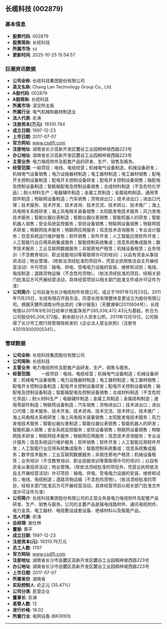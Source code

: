 ## 长缆科技 (002879)

### 基本信息

- **股票代码**: 002879
- **股票简称**: 长缆科技
- **所属市场**: sz
- **更新时间**: 2025-10-25 15:54:57

### 巨潮资讯数据

- **公司全称**: 长缆科技集团股份有限公司
- **英文名称**: Chang Lan Technology Group Co., Ltd.
- **A股代码**: 002879
- **A股简称**: 长缆科技
- **所属市场**: 深交所主板
- **所属行业**: 电气机械和器材制造业
- **法人代表**: 俞涛
- **注册资本(万元)**: 19310.764
- **成立日期**: 1997-12-23
- **上市日期**: 2017-07-07
- **官方网站**: www.csdlfj.com
- **注册地址**: 湖南省长沙高新开发区麓谷工业园桐梓坡西路223号
- **办公地址**: 湖南省长沙高新开发区麓谷工业园桐梓坡西路223号
- **主营业务**: 电力电缆附件及配套产品的研发、生产、销售及服务。
- **经营范围**: 一般项目：电线、电缆经营；机械电气设备制造，机械设备研发；机械电气设备销售；电力设施器材制造；电工器材制造；电工器材销售；配电开关控制设备制造；配电开关控制设备研发；配电开关控制设备销售；输配电及控制设备制造；智能输配电及控制设备销售；合成材料制造（不含危险化学品）；耐火材料生产；电器辅件制造；金属工具制造；金属结构制造，通用零部件制造；物联网设备制造；汽车销售；货物进出口；技术进出口；进出口代理；技术服务、技术开发、技术咨询、技术交流、技术转让、技术推广；海上风电相关系统研发；海上风电相关装备销售；太阳能发电技术服务；风力发电技术服务；智能仪器仪表制造；智能仪器仪表销售；智能机器人的研发；智能机器人销售；安全系统监控服务；安防设备销售；物联网设备销售；物联网技术研发；物联网技术服务；物联网应用服务；信息技术咨询服务；专业设计服务；信息系统运行维护服务；软件销售；软件开发；人工智能应用软件开发；人工智能行业应用系统集成服务；智能控制系统集成；信息系统集成服务；数字技术服务；工业互联网数据服务；非居房地产租赁；机械设备租赁；业务培训（不含教育培训、职业技能培训等需取得许可的培训）；以自有资金从事投资活动；物业管理。（除依法须经批准的项目外，凭营业执照依法自主开展经营活动）许可项目：输电、供电、受电电力设施的安装、维修和试验；电线、电缆制造；道路货物运输（不含危险货物）。（依法须经批准的项目，经相关部门批准后方可开展经营活动，具体经营项目以相关部门批准文件或许可证件为准）
- **公司简介**: 公司前身为长沙电缆附件有限公司，成立于1997年12月23日。2011年11月29日，长缆有限召开股东会，同意长缆有限整体变更设立为股份有限公司。根据天健所湖南分所出具的《审计报告》（天健湘审[2011]604号），长缆有限以2011年9月30日经审计账面净资产285,038,472.43元为基础，折合为公司股份60,206,372股，剩余部分计入资本公积。2011年12月19日，公司取得了长沙市工商行政管理局核发的《企业法人营业执照》（注册号430193000005341）。

### 雪球数据

- **公司全称**: 长缆科技集团股份有限公司
- **公司简称**: 长缆科技
- **主营业务**: 电力电缆附件及配套产品研发、生产、销售与服务。
- **经营范围**: 　　一般项目：电线、电缆经营；机械电气设备制造；机械设备研发；机械电气设备销售；电力设施器材制造；电工器材制造；电工器材销售；配电开关控制设备制造；配电开关控制设备研发；配电开关控制设备销售；输配电及控制设备制造；智能输配电及控制设备销售；合成材料制造（不含危险化学品）；耐火材料生产；电器辅件制造；金属工具制造；金属结构制造；通用零部件制造；物联网设备制造；汽车销售；货物进出口；技术进出口；进出口代理；技术服务、技术开发、技术咨询、技术交流、技术转让、技术推广；海上风电相关系统研发；海上风电相关装备销售；太阳能发电技术服务；风力发电技术服务；智能仪器仪表制造；智能仪器仪表销售；智能机器人的研发；智能机器人销售；安全系统监控服务；安防设备销售；物联网设备销售；物联网技术研发；物联网技术服务；物联网应用服务；信息技术咨询服务；专业设计服务；信息系统运行维护服务；软件销售；软件开发；人工智能应用软件开发；人工智能行业应用系统集成服务；智能控制系统集成；信息系统集成服务；数字技术服务；工业互联网数据服务；非居住房地产租赁；机械设备租赁；业务培训（不含教育培训、职业技能培训等需取得许可的培训）；以自有资金从事投资活动；物业管理。（除依法须经批准的项目外，凭营业执照依法自主开展经营活动）许可项目：输电、供电、受电电力设施的安装、维修和试验；电线、电缆制造；道路货物运输（不含危险货物）。（依法须经批准的项目，经相关部门批准后方可开展经营活动，具体经营项目以相关部门批准文件或许可证件为准）
- **公司简介**: 长缆科技集团股份有限公司的主营业务是电力电缆附件及配套产品研发、生产、销售与服务。公司的主要产品是输电线路附件、通讯电缆附件、电力金具、电工器材、电缆敷设成套设备、绝缘材料以及智能产品。
- **法人代表**: 俞涛
- **总经理**: 谢仕林
- **董秘**: 黄平
- **成立日期**: 1997-12-23
- **注册资本(元)**: 19310.76万元
- **员工人数**: 1707
- **官方网站**: www.csdlfj.com
- **注册地址**: 湖南省长沙市岳麓区高新开发区麓谷工业园桐梓坡西路223号
- **办公地址**: 湖南省长沙市岳麓区高新开发区麓谷工业园桐梓坡西路223号
- **上市日期**: 2017-07-07
- **所属省份**: 湖南省
- **实际控制人**: 俞正元 (35.47%)
- **公司分类**: 民营企业
- **董事长**: 俞涛
- **高管人数**: 12
- **发行价格**: 18.02
- **所属行业**: 电网设备 (BK0093)

---